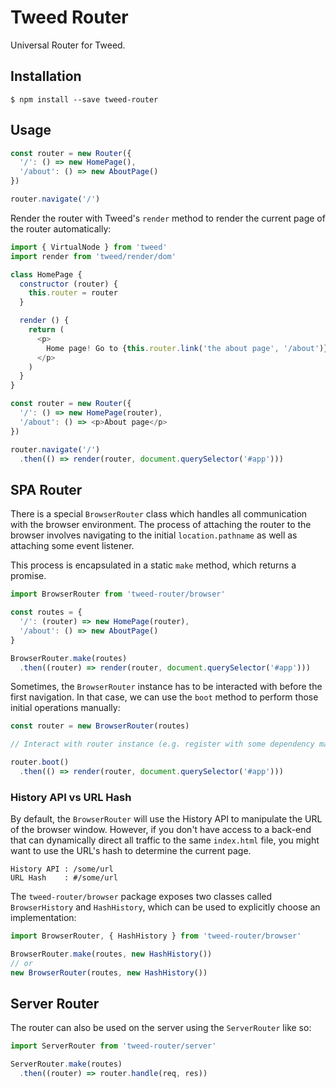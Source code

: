 # Tweed Router

Universal Router for Tweed.

## Installation

```shell
$ npm install --save tweed-router
```

## Usage

```javascript
const router = new Router({
  '/': () => new HomePage(),
  '/about': () => new AboutPage()
})

router.navigate('/')
```

Render the router with Tweed's `render` method to render the current page of the router
automatically:

```javascript
import { VirtualNode } from 'tweed'
import render from 'tweed/render/dom'

class HomePage {
  constructor (router) {
    this.router = router
  }

  render () {
    return (
      <p>
        Home page! Go to {this.router.link('the about page', '/about')}
      </p>
    )
  }
}

const router = new Router({
  '/': () => new HomePage(router),
  '/about': () => <p>About page</p>
})

router.navigate('/')
  .then(() => render(router, document.querySelector('#app')))
```

## SPA Router

There is a special `BrowserRouter` class which handles all communication with the browser
environment. The process of attaching the router to the browser involves navigating to the
initial `location.pathname` as well as attaching some event listener.

This process is encapsulated in a static `make` method, which returns a promise.

```javascript
import BrowserRouter from 'tweed-router/browser'

const routes = {
  '/': (router) => new HomePage(router),
  '/about': () => new AboutPage()
}

BrowserRouter.make(routes)
  .then((router) => render(router, document.querySelector('#app')))
```

Sometimes, the `BrowserRouter` instance has to be interacted with before the first
navigation. In that case, we can use the `boot` method to perform those initial operations
manually:

```javascript
const router = new BrowserRouter(routes)

// Interact with router instance (e.g. register with some dependency manager)

router.boot()
  .then(() => render(router, document.querySelector('#app')))
```

### History API vs URL Hash

By default, the `BrowserRouter` will use the History API to manipulate the URL of the
browser window. However, if you don't have access to a back-end that can dynamically
direct all traffic to the same `index.html` file, you might want to use the URL's hash to
determine the current page.

```
History API : /some/url
URL Hash    : #/some/url
```

The `tweed-router/browser` package exposes two classes called `BrowserHistory` and
`HashHistory`, which can be used to explicitly choose an implementation:

```javascript
import BrowserRouter, { HashHistory } from 'tweed-router/browser'

BrowserRouter.make(routes, new HashHistory())
// or
new BrowserRouter(routes, new HashHistory())
```

## Server Router

The router can also be used on the server using the `ServerRouter` like so:

```javascript
import ServerRouter from 'tweed-router/server'

ServerRouter.make(routes)
  .then((router) => router.handle(req, res))
```
